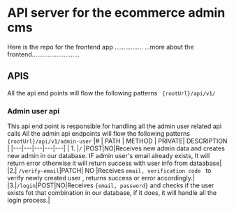 # API server for the ecommerce admin cms

Here is the repo for the frontend app ................
...more about the frontend...........................

## APIS

All the api end points will flow the following patterns ` {rootUrl}/api/v1/`

### Admin user api

This api end point is responsible for handling all the admin user related api calls
All the admin api endpoints will flow the following patterns ` {rootUrl}/api/v1/admin-user`
|# | PATH | METHOD | PRIVATE| DESCRIPTION |
|---|---|---|---|---|
| 1. |`/` |POST|NO|Receives new admin data and creates new admin in our database. IF admin user's email already exists, It will return error otherwise it will return success with user info from dataabase|
|2.| `/verify-email`|PATCH| NO |Receives `email, verification code ` to verify newly created user , returns success or error accordingly.|
|3.|`/login`|POST|NO|Receives `{email, password}` and checks if the user exists fot that combination in our database, if it does, it will handle all the login process.|
